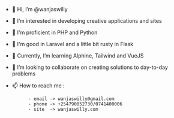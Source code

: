 - 👋 Hi, I’m @wanjaswilly
- 👀 I’m interested in developing creative applications and sites
- 🌱 I'm proficient in PHP and Python
- 🌱 I'm good in Laravel and a little bit rusty in Flask
- 🌱 Currently, I’m  learning Alphine, Tailwind and VueJS
- 💞️ I’m looking to collaborate on creating solutions to day-to-day problems
- 📫 How to reach me :
  
            - email -> wanjaswilly@gmail.com
            - phone -> +254790052730/0741400006
            - site  -> wanjaswilly.com
<!---
wanjaswilly/wanjaswilly is a ✨ special ✨ repository because its `README.md` (this file) appears on your GitHub profile.
You can click the Preview link to take a look at your changes.
--->
